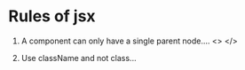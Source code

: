 # Rules of jsx

1. A component can only have a single parent node....
<> </>

2. Use className and not class... 